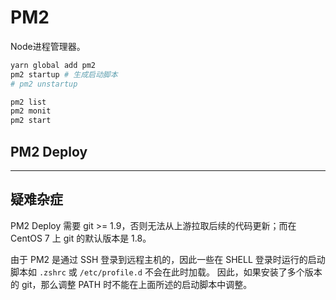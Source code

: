 # PM2

Node进程管理器。

```sh
yarn global add pm2
pm2 startup # 生成启动脚本
# pm2 unstartup

pm2 list
pm2 monit
pm2 start
```

## PM2 Deploy

---

## 疑难杂症

PM2 Deploy 需要 git >= 1.9，否则无法从上游拉取后续的代码更新；而在 CentOS 7 上 git 的默认版本是 1.8。

由于 PM2 是通过 SSH 登录到远程主机的，因此一些在 SHELL 登录时运行的启动脚本如 `.zshrc` 或 `/etc/profile.d` 不会在此时加载。
因此，如果安装了多个版本的 git，那么调整 PATH 时不能在上面所述的启动脚本中调整。
